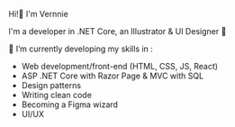 Hi!👋 I'm Vernnie

I'm a developer in .NET Core, an Illustrator & UI Designer 🌱

🔭 I’m currently developing my skills in : 
* Web development/front-end (HTML, CSS, JS, React)
* ASP .NET Core with Razor Page & MVC with SQL
* Design patterns
* Writing clean code
* Becoming a Figma wizard
* UI/UX

<!--
![Header](https://i.pinimg.com/originals/61/2d/a3/612da35ea3c6cfd120c3dccb80a0ac8f.png)
**vcgj/vcgj** is a ✨ _special_ ✨ repository because its `README.md` (this file) appears on your GitHub profile.

Here are some ideas to get you started:

- 🔭 I’m currently working on ...
- 🌱 I’m currently learning ...
- 👯 I’m looking to collaborate on ...
- 🤔 I’m looking for help with ...
- 💬 Ask me about ...
- 📫 How to reach me: ...
- 😄 Pronouns: ...
- ⚡ Fun fact: ...👋
-->
